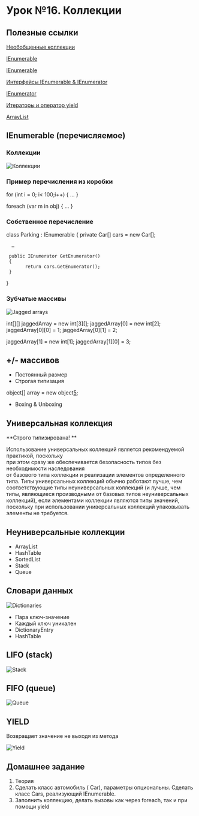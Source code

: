# Урок №16. Коллекции

## Полезные ссылки

[Необобщенные коллекции](https://metanit.com/sharp/tutorial/4.2.php)

[IEnumerable](https://msdn.microsoft.com/ru-ru/library/system.collections.ienumerable(v=vs.110).aspx)

[IEnumerable<T>](https://msdn.microsoft.com/ru-ru/library/9eekhta0(v=vs.110).aspx)

[Интерфейсы IEnumerable & IEnumerator](https://metanit.com/sharp/tutorial/4.11.php)

[IEnumerator](https://msdn.microsoft.com/ru-ru/library/system.collections.ienumerator(v=vs.110).aspx)

[Итераторы и оператор yield](https://metanit.com/sharp/tutorial/4.12.php)

[ArrayList](https://msdn.microsoft.com/ru-ru/library/system.collections.arraylist(v=vs.110).aspx)


## IEnumerable (перечисляемое)

### Коллекции

![Коллекции](/Module-3/images/collections.png)

### Пример перечисления из коробки

for (int i = 0; i< 100;i++)
{
 …
}

foreach (var m in obj)
{
…
}

### Собственное перечисление

class Parking : IEnumerable
{
      private Car[] cars = new Car[];

      …

     public IEnumerator GetEnumerator()
     {
           return cars.GetEnumerator();
     }
}

### Зубчатые массивы

![Jagged arrays](/Module-3/images/jagged-arrays.png)

int[][] jaggedArray = new int[3][];
jaggedArray[0] = new int[2];
jaggedArray[0][0] = 1;
jaggedArray[0][1] = 2;

jaggedArray[1] = new int[1];
jaggedArray[1][0] = 3;

## +/- массивов

* Постоянный размер
* Строгая типизация
 
object[] array = new object[5]();
* Boxing & Unboxing

## Универсальная коллекция

**Строго типизирована!	**

Использование универсальных коллекций является рекомендуемой практикой, поскольку 	
при этом сразу же обеспечивается безопасность типов без необходимости наследования 	
от базового типа коллекции и реализации элементов определенного типа. Типы 	универсальных коллекций 
обычно работают лучше, чем соответствующие типы неуниверсальных коллекций 
(и лучше, чем типы, являющиеся производными от базовых 	типов неуниверсальных коллекций), если элементами 
коллекции являются типы значений, поскольку при использовании универсальных коллекций упаковывать элементы 
не требуется.

## Неуниверсальные коллекции

* ArrayList
* HashTable
* SortedList
* Stack
* Queue

## Словари данных

![Dictionaries](/Module-3/images/dictionaries.png)

* Пара ключ-значение
* Каждый ключ уникален
* DictionaryEntry
* HashTable

## LIFO (stack)

![Stack](/Module-3/images/stack.png)

## FIFO (queue)

![Queue](/Module-3/images/queue.png)

## YIELD

Возвращает значение не выходя из метода

![Yield](/Module-3/images/yield.png)

## Домашнее задание

1. Теория
2. Сделать класс автомобиль ( Car), параметры опциональны. Сделать класс Cars, реализующий IEnumerable.
3. Заполнить коллекцию, делать вызовы как через foreach, так и при помощи yield